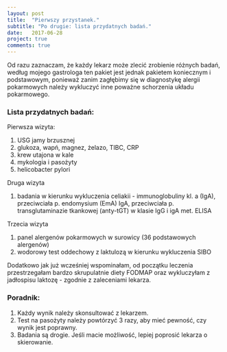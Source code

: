 ```yaml
---
layout: post
title:  "Pierwszy przystanek."
subtitle: "Po drugie: lista przydatnych badań."
date:   2017-06-28
project: true
comments: true
---
```


Od razu zaznaczam, że każdy lekarz może zlecić zrobienie różnych badań, według mojego gastrologa ten pakiet jest jednak pakietem koniecznym i podstawowym, ponieważ zanim zagłębimy się w diagnostykę alergii pokarmowych należy wykluczyć inne poważne schorzenia układu pokarmowego.

### Lista przydatnych badań:

Pierwsza wizyta:
1. USG jamy brzusznej
2. glukoza, wapń, magnez, żelazo, TIBC, CRP
3. krew utajona w kale
4. mykologia i pasożyty
5. helicobacter pylori

Druga wizyta 
1. badania w kierunku wykluczenia celiakii - immunoglobuliny kl. a (IgA), przeciwciała p. endomysium (EmA) IgA, przeciwciała p. transglutaminazie tkankowej (anty-tGT) w klasie IgG i igA met. ELISA

Trzecia wizyta
1. panel alergenów pokarmowych w surowicy (36 podstawowych alergenów)
2. wodorowy test oddechowy z laktulozą w kierunku wykluczenia SIBO

Dodatkowo jak już wcześniej wspominałam, od początku leczenia przestrzegałam bardzo skrupulatnie diety FODMAP oraz wykluczyłam z jadłospisu laktozę - zgodnie z zaleceniami lekarza.  

### **Poradnik:**
1. Każdy wynik należy skonsultować z lekarzem.
2. Test na pasożyty należy powtórzyć 3 razy, aby mieć pewność, czy wynik jest poprawny.
3. Badania są drogie. Jeśli macie możliwość, lepiej poprosić lekarza o skierowanie.
